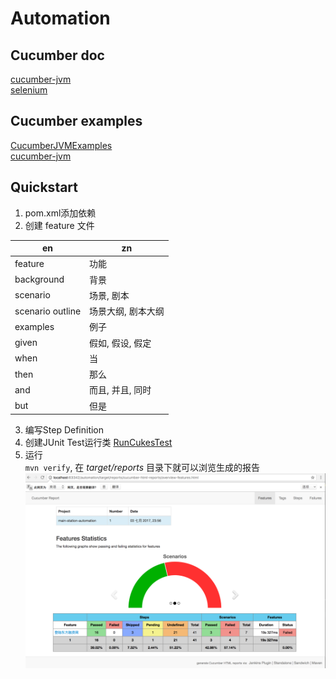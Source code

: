 # Automation

## Cucumber doc
[cucumber-jvm](https://cucumber.io/)  
[selenium](http://www.seleniumframework.com/)  


## Cucumber examples
[CucumberJVMExamples](https://github.com/machzqcq/CucumberJVMExamples)  
[cucumber-jvm](https://github.com/cucumber/cucumber-jvm/tree/master/examples)  


## Quickstart  
1. pom.xml添加依赖  
2. 创建 feature 文件  

| en               | zn                 |
| ---------------- | ------------------ |
| feature          | 功能               |
| background       | 背景               |
| scenario         | 场景, 剧本         |
| scenario outline | 场景大纲, 剧本大纲 |
| examples         | 例子               |
| given            | 假如, 假设, 假定   |
| when             | 当                 |
| then             | 那么               |
| and              | 而且, 并且, 同时   |
| but              | 但是               |


3. 编写Step Definition  
4. 创建JUnit Test运行类  [RunCukesTest](src/test/java/RunCukesTest.java)  
5. 运行  
`mvn verify`, 在 *target/reports* 目录下就可以浏览生成的报告  
    ![report_feature.png](picture/report_feature.png)   
    



